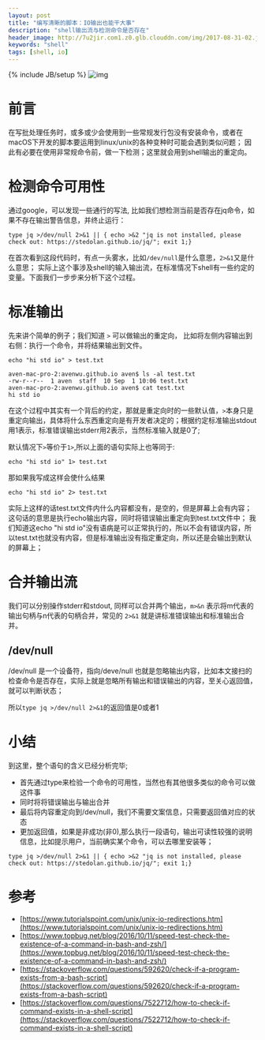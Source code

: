 ```yaml
---
layout: post
title: "编写清晰的脚本：IO输出也能干大事"
description: "shell输出流与检测命令是否存在"
header_image: http://7u2jir.com1.z0.glb.clouddn.com/img/2017-08-31-02.jpg
keywords: "shell"
tags: [shell, io]
---
```

{% include JB/setup %}
![img](http://7u2jir.com1.z0.glb.clouddn.com/img/2017-08-31-02.jpg)

# 前言

在写批处理任务时，或多或少会使用到一些常规发行包没有安装命令，或者在macOS下开发的脚本要运用到linux/unix的各种变种时可能会遇到类似问题；
因此有必要在使用非常规命令前，做一下检测；这里就会用到shell输出的重定向。


# 检测命令可用性

通过google，可以发现一些通行的写法, 比如我们想检测当前是否存在jq命令，如果不存在输出警告信息，并终止运行：

```shell
type jq >/dev/null 2>&1 || { echo >&2 "jq is not installed, please check out: https://stedolan.github.io/jq/"; exit 1;}
```

在首次看到这段代码时，有点一头雾水，比如`/dev/null`是什么意思，`2>&1`又是什么意思；
实际上这个事涉及shell的输入输出流，在标准情况下shell有一些约定的变量。下面我们一步步来分析下这个过程。

# 标准输出

先来讲个简单的例子；我们知道 `>` 可以做输出的重定向， 比如将左侧内容输出到右侧：执行一个命令，并将结果输出到文件。

```shell
echo "hi std io" > test.txt
```

```shell
aven-mac-pro-2:avenwu.github.io aven$ ls -al test.txt 
-rw-r--r--  1 aven  staff  10 Sep  1 10:06 test.txt
aven-mac-pro-2:avenwu.github.io aven$ cat test.txt 
hi std io

```
在这个过程中其实有一个背后的约定，那就是重定向时的一些默认值，`>`本身只是重定向输出，具体将什么东西重定向是有开发者决定的；根据约定标准输出stdout用1表示，标准错误输出stderr用2表示，当然标准输入就是0了;

默认情况下`>`等价于`1>`,所以上面的语句实际上也等同于:

```shell
echo "hi std io" 1> test.txt
```

那如果我写成这样会使什么结果

```shell
echo "hi std io" 2> test.txt
```
实际上这样的话test.txt文件内什么内容都没有，是空的，但是屏幕上会有内容；这句话的意思是执行echo输出内容，同时将错误输出重定向到test.txt文件中；
我们知道这echo "hi std io"没有语病是可以正常执行的，所以不会有错误内容，所以test.txt也就没有内容，但是标准输出没有指定重定向，所以还是会输出到默认的屏幕上；

# 合并输出流

我们可以分别操作stderr和stdout, 同样可以合并两个输出，`m>&n` 表示将m代表的输出句柄与n代表的句柄合并，常见的 `2>&1` 就是讲标准错误输出和标准输出合并。

## /dev/null

/dev/null 是一个设备符，指向/deve/null 也就是忽略输出内容，比如本文接扫的检查命令是否存在，实际上就是忽略所有输出和错误输出的内容，至关心返回值，就可以判断状态；

所以`type jq >/dev/null 2>&1`的返回值是0或者1

# 小结

到这里，整个语句的含义已经分析完毕;

* 首先通过type来检验一个命令的可用性，当然也有其他很多类似的命令可以做这件事
* 同时将将错误输出与输出合并
* 最后将内容重定向到/dev/null，我们不需要文案信息，只需要返回值对应的状态
* 更加返回值，如果是非成功(非0),那么执行一段语句，输出可读性较强的说明信息，比如提示用户，当前确实某个命令，可以去哪里安装等；

```shell
type jq >/dev/null 2>&1 || { echo >&2 "jq is not installed, please check out: https://stedolan.github.io/jq/"; exit 1;}
```

# 参考

* [https://www.tutorialspoint.com/unix/unix-io-redirections.htm](https://www.tutorialspoint.com/unix/unix-io-redirections.htm)
* [https://www.topbug.net/blog/2016/10/11/speed-test-check-the-existence-of-a-command-in-bash-and-zsh/](https://www.topbug.net/blog/2016/10/11/speed-test-check-the-existence-of-a-command-in-bash-and-zsh/)
* [https://stackoverflow.com/questions/592620/check-if-a-program-exists-from-a-bash-script](https://stackoverflow.com/questions/592620/check-if-a-program-exists-from-a-bash-script)
* [https://stackoverflow.com/questions/7522712/how-to-check-if-command-exists-in-a-shell-script](https://stackoverflow.com/questions/7522712/how-to-check-if-command-exists-in-a-shell-script)
